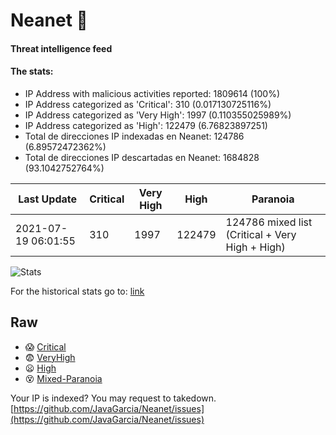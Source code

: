 # Neanet :hocho:
#### Threat intelligence feed
#### The stats:

- IP Address with malicious activities reported: 1809614 (100%)
- IP Address categorized as 'Critical':  310 (0.017130725116%)
- IP Address categorized as 'Very High':  1997 (0.110355025989%)
- IP Address categorized as 'High':  122479 (6.76823897251)
- Total de direcciones IP indexadas en Neanet:  124786 (6.89572472362%)
- Total de direcciones IP descartadas en Neanet:  1684828 (93.1042752764%)

| Last Update | Critical | Very High | High | Paranoia |
| --- | --- | --- | --- | --- |
| 2021-07-19 06:01:55 | 310 | 1997 | 122479 | 124786 mixed list (Critical + Very High + High)|

![Stats](https://docs.google.com/spreadsheets/d/e/2PACX-1vSnaNMIXVabIpDJjufMlzH7poXnshF3mgd8Is1g9ytUEzVsP5my4Trn8f-xkoLLQ38xpL3HtmUexLo6/pubchart?oid=501124687&format=image)

For the historical stats go to: [link](/stats.csv)
## Raw
- :scream: [Critical](https://raw.githubusercontent.com/JavaGarcia/Neanet/master/blacklists/neanet_critical.txt)
- :fearful: [VeryHigh](https://raw.githubusercontent.com/JavaGarcia/Neanet/master/blacklists/neanet_veryHigh.txtt)
- :frowning: [High](https://raw.githubusercontent.com/JavaGarcia/Neanet/master/blacklists/neanet_high.txt)
- :dizzy_face: [Mixed-Paranoia](https://raw.githubusercontent.com/JavaGarcia/Neanet/master/blacklists/neanet_all.txt)


Your IP is indexed? You may request to takedown. [https://github.com/JavaGarcia/Neanet/issues](https://github.com/JavaGarcia/Neanet/issues)













































































































































































































































































































































































































































































































































































































































































































































































































































































































































































































































































































































































































































































































































































































































































































































































































































































































































































































































































































































































































































































































































































































































































































































































































































































































































































































































































































































































































































































































































































































































































































































































































































































































































































































































































































































































































































































































































































































































































































































































































































































































































































































































































































































































































































































































































































































































































































































































































































































































































































































































































































































































































































































































































































































































































































































































































































































































































































































































































































































































































































































































































































































































































































































































































































































































































































































































































































































































































































































































































































































































































































































































































































































































































































































































































































































































































































































































































































































































































